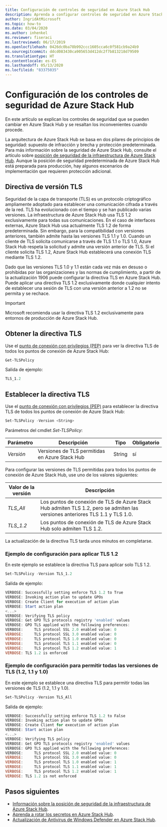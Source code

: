 ```yaml
---
title: Configuración de controles de seguridad en Azure Stack Hub
description: Aprenda a configurar controles de seguridad en Azure Stack Hub.
author: IngridAtMicrosoft
ms.topic: how-to
ms.date: 03/04/2020
ms.author: inhenkel
ms.reviewer: fiseraci
ms.lastreviewed: 06/17/2019
ms.openlocfilehash: 0426dc0ba78b992ccc1605cca6c0f581cb9a24b9
ms.sourcegitcommit: ddcd083430ca905653d412dc2f7b813218d79509
ms.translationtype: HT
ms.contentlocale: es-ES
ms.lasthandoff: 05/13/2020
ms.locfileid: "83375035"
---
```

# <a name="configure-azure-stack-hub-security-controls"></a>Configuración de los controles de seguridad de Azure Stack Hub

En este artículo se explican los controles de seguridad que se pueden cambiar en Azure Stack Hub y se resaltan los inconvenientes cuando procede.

La arquitectura de Azure Stack Hub se basa en dos pilares de principios de seguridad: supuesto de infracción y brecha y protección predeterminada. Para más información sobre la seguridad de Azure Stack Hub, consulte el artículo sobre [posición de seguridad de la infraestructura de Azure Stack Hub](azure-stack-security-foundations.md). Aunque la posición de seguridad predeterminada de Azure Stack Hub está preparada para producción, hay algunos escenarios de implementación que requieren protección adicional.

## <a name="tls-version-policy"></a>Directiva de versión TLS

Seguridad de la capa de transporte (TLS) es un protocolo criptográfico ampliamente adoptado para establecer una comunicación cifrada a través de la red. TLS ha evolucionado con el tiempo y se han publicado varias versiones. La infraestructura de Azure Stack Hub usa TLS 1.2 exclusivamente para todas sus comunicaciones. En el caso de interfaces externas, Azure Stack Hub usa actualmente TLS 1.2 de forma predeterminada. Sin embargo, para la compatibilidad con versiones anteriores, también admite hasta las versiones TLS 1.1 y 1.0. Cuando un cliente de TLS solicita comunicarse a través de TLS 1.1 o TLS 1.0, Azure Stack Hub respeta la solicitud y admite una versión anterior de TLS. Si el cliente solicita TLS 1.2, Azure Stack Hub establecerá una conexión TLS mediante TLS 1.2.

Dado que las versiones TLS 1.0 y 1.1 están cada vez más en desuso o prohibidas por las organizaciones y las normas de cumplimiento, a partir de la actualización 1906 puede configurar la directiva TLS en Azure Stack Hub. Puede aplicar una directiva TLS 1.2 exclusivamente donde cualquier intento de establecer una sesión de TLS con una versión anterior a 1.2 no se permita y se rechace.

> [!IMPORTANT]
> Microsoft recomienda usar la directiva TLS 1.2 exclusivamente para entornos de producción de Azure Stack Hub.

## <a name="get-tls-policy"></a>Obtener la directiva TLS

Use el [punto de conexión con privilegios (PEP)](azure-stack-privileged-endpoint.md) para ver la directiva TLS de todos los puntos de conexión de Azure Stack Hub:

```powershell
Get-TLSPolicy
```

Salida de ejemplo:

```powershell
TLS_1.2
```

## <a name="set-tls-policy"></a>Establecer la directiva TLS

Use el [punto de conexión con privilegios (PEP)](azure-stack-privileged-endpoint.md) para establecer la directiva TLS de todos los puntos de conexión de Azure Stack Hub:

```powershell
Set-TLSPolicy -Version <String>
```

Parámetros del cmdlet *Set-TLSPolicy*:

| Parámetro | Descripción | Tipo | Obligatorio |
|-----|-----|-----|-----|
| *Versión* | Versiones de TLS permitidas en Azure Stack Hub | String | sí |

Para configurar las versiones de TLS permitidas para todos los puntos de conexión de Azure Stack Hub, use uno de los valores siguientes:

| Valor de la versión | Descripción |
|-------|-------|
| *TLS_All* | Los puntos de conexión de TLS de Azure Stack Hub admiten TLS 1.2, pero se admiten las versiones anteriores TLS 1.1 y TLS 1.0. |
| *TLS_1.2* | Los puntos de conexión de TLS de Azure Stack Hub solo admiten TLS 1.2. |

La actualización de la directiva TLS tarda unos minutos en completarse.

### <a name="enforce-tls-12-configuration-example"></a>Ejemplo de configuración para aplicar TLS 1.2

En este ejemplo se establece la directiva TLS para aplicar solo TLS 1.2.

```powershell
Set-TLSPolicy -Version TLS_1.2
```

Salida de ejemplo:

```powershell
VERBOSE: Successfully setting enforce TLS 1.2 to True
VERBOSE: Invoking action plan to update GPOs
VERBOSE: Create Client for execution of action plan
VERBOSE: Start action plan
<...>
VERBOSE: Verifying TLS policy
VERBOSE: Get GPO TLS protocols registry 'enabled' values
VERBOSE: GPO TLS applied with the following preferences:
VERBOSE:     TLS protocol SSL 2.0 enabled value: 0
VERBOSE:     TLS protocol SSL 3.0 enabled value: 0
VERBOSE:     TLS protocol TLS 1.0 enabled value: 0
VERBOSE:     TLS protocol TLS 1.1 enabled value: 0
VERBOSE:     TLS protocol TLS 1.2 enabled value: 1
VERBOSE: TLS 1.2 is enforced
```

### <a name="allow-all-versions-of-tls-12-11-and-10-configuration-example"></a>Ejemplo de configuración para permitir todas las versiones de TLS (1.2, 1.1 y 1.0)

En este ejemplo se establece una directiva TLS para permitir todas las versiones de TLS (1.2, 1.1 y 1.0).

```powershell
Set-TLSPolicy -Version TLS_All
```

Salida de ejemplo:

```powershell
VERBOSE: Successfully setting enforce TLS 1.2 to False
VERBOSE: Invoking action plan to update GPOs
VERBOSE: Create Client for execution of action plan
VERBOSE: Start action plan
<...>
VERBOSE: Verifying TLS policy
VERBOSE: Get GPO TLS protocols registry 'enabled' values
VERBOSE: GPO TLS applied with the following preferences:
VERBOSE:     TLS protocol SSL 2.0 enabled value: 0
VERBOSE:     TLS protocol SSL 3.0 enabled value: 0
VERBOSE:     TLS protocol TLS 1.0 enabled value: 1
VERBOSE:     TLS protocol TLS 1.1 enabled value: 1
VERBOSE:     TLS protocol TLS 1.2 enabled value: 1
VERBOSE: TLS 1.2 is not enforced
```

## <a name="next-steps"></a>Pasos siguientes

- [Información sobre la posición de seguridad de la infraestructura de Azure Stack Hub](azure-stack-security-foundations.md).
- [Aprenda a rotar los secretos en Azure Stack Hub](azure-stack-rotate-secrets.md).
- [Actualización de Antivirus de Windows Defender en Azure Stack Hub](azure-stack-security-av.md).
